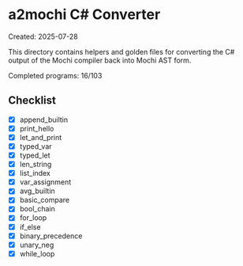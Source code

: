 # a2mochi C# Converter

Created: 2025-07-28

This directory contains helpers and golden files for converting the C# output of the Mochi compiler back into Mochi AST form.

Completed programs: 16/103

## Checklist
- [x] append_builtin
- [x] print_hello
- [x] let_and_print
- [x] typed_var
- [x] typed_let
- [x] len_string
- [x] list_index
- [x] var_assignment
- [x] avg_builtin
- [x] basic_compare
- [x] bool_chain
- [x] for_loop
- [x] if_else
- [x] binary_precedence
- [x] unary_neg
- [x] while_loop
